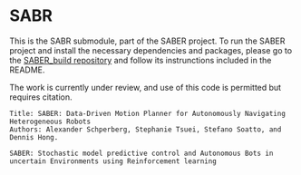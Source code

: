 # SABR
This is the SABR submodule, part of the SABER project. To run the SABER project and install the necessary dependencies and packages, please go to the [SABER_build repository](https://github.com/stephanietsuei/SABER_build) and follow its instrunctions included in the README. 

The work is currently under review, and use of this code is permitted but requires citation.
```
Title: SABER: Data-Driven Motion Planner for Autonomously Navigating Heterogeneous Robots
Authors: Alexander Schperberg, Stephanie Tsuei, Stefano Soatto, and Dennis Hong.
```
```
SABER: Stochastic model predictive control and Autonomous Bots in uncertain Environments using Reinforcement learning 
```
